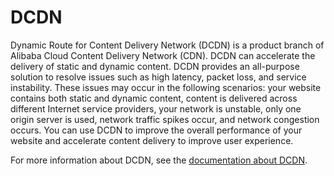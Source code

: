# DCDN

Dynamic Route for Content Delivery Network \(DCDN\) is a product branch of Alibaba Cloud Content Delivery Network \(CDN\). DCDN can accelerate the delivery of static and dynamic content. DCDN provides an all-purpose solution to resolve issues such as high latency, packet loss, and service instability. These issues may occur in the following scenarios: your website contains both static and dynamic content, content is delivered across different Internet service providers, your network is unstable, only one origin server is used, network traffic spikes occur, and network congestion occurs. You can use DCDN to improve the overall performance of your website and accelerate content delivery to improve user experience.

For more information about DCDN, see the [documentation about DCDN](https://www.alibabacloud.com/help/product/64812.htm).

